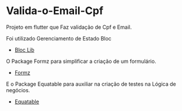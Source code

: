 # Valida-o-Email-Cpf

Projeto em flutter que Faz validação de Cpf e Email.

Foi utilizado Gerenciamento de Estado Bloc 
- [Bloc Lib](https://bloclibrary.dev/#/)

O Package Formz para simplificar a criação de um formulário.
- [Formz](https://pub.dev/packages/formz)

E o Package Equatable para auxiliar na criação de testes na Lógica de negócios.
- [Equatable](https://pub.dev/packages/equatable)


